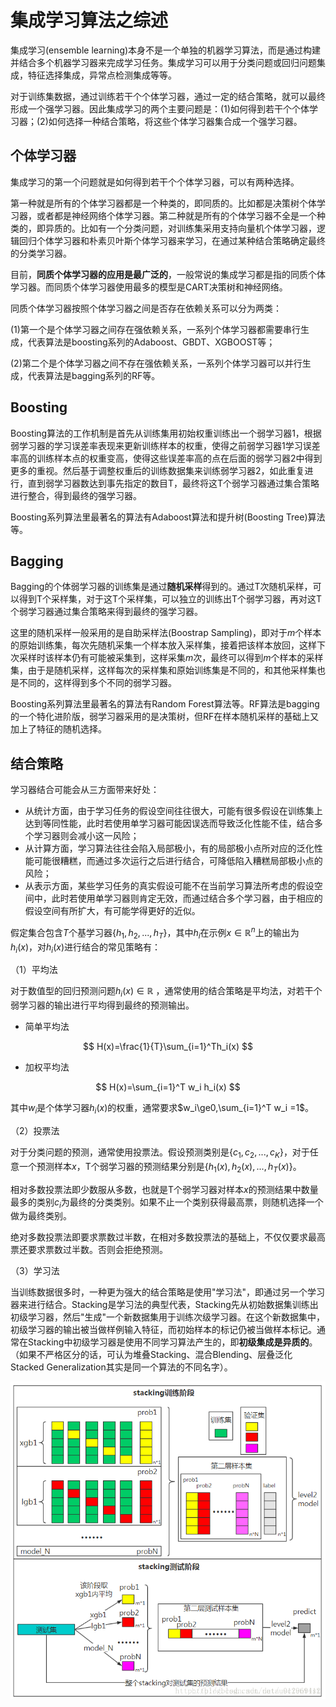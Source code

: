 # 集成学习算法之综述

集成学习(ensemble learning)本身不是一个单独的机器学习算法，而是通过构建并结合多个机器学习器来完成学习任务。集成学习可以用于分类问题或回归问题集成，特征选择集成，异常点检测集成等等。

对于训练集数据，通过训练若干个个体学习器，通过一定的结合策略，就可以最终形成一个强学习器。因此集成学习的两个主要问题是：(1)如何得到若干个个体学习器；(2)如何选择一种结合策略，将这些个体学习器集合成一个强学习器。



## 个体学习器

集成学习的第一个问题就是如何得到若干个个体学习器，可以有两种选择。

第一种就是所有的个体学习器都是一个种类的，即同质的。比如都是决策树个体学习器，或者都是神经网络个体学习器。第二种就是所有的个体学习器不全是一个种类的，即异质的。比如有一个分类问题，对训练集采用支持向量机个体学习器，逻辑回归个体学习器和朴素贝叶斯个体学习器来学习，在通过某种结合策略确定最终的分类学习器。

目前，**同质个体学习器的应用是最广泛的**，一般常说的集成学习都是指的同质个体学习器。而同质个体学习器使用最多的模型是CART决策树和神经网络。

同质个体学习器按照个体学习器之间是否存在依赖关系可以分为两类：

(1)第一个是个体学习器之间存在强依赖关系，一系列个体学习器都需要串行生成，代表算法是boosting系列的Adaboost、GBDT、XGBOOST等；

(2)第二个是个体学习器之间不存在强依赖关系，一系列个体学习器可以并行生成，代表算法是bagging系列的RF等。



## Boosting

Boosting算法的工作机制是首先从训练集用初始权重训练出一个弱学习器1，根据弱学习器的学习误差率表现来更新训练样本的权重，使得之前弱学习器1学习误差率高的训练样本点的权重变高，使得这些误差率高的点在后面的弱学习器2中得到更多的重视。然后基于调整权重后的训练数据集来训练弱学习器2，如此重复进行，直到弱学习器数达到事先指定的数目T，最终将这T个弱学习器通过集合策略进行整合，得到最终的强学习器。

Boosting系列算法里最著名的算法有Adaboost算法和提升树(Boosting Tree)算法等。



## Bagging

Bagging的个体弱学习器的训练集是通过**随机采样**得到的。通过T次随机采样，可以得到T个采样集，对于这T个采样集，可以独立的训练出T个弱学习器，再对这T个弱学习器通过集合策略来得到最终的强学习器。

这里的随机采样一般采用的是自助采样法(Boostrap Sampling)，即对于$m$个样本的原始训练集，每次先随机采集一个样本放入采样集，接着把该样本放回，这样下次采样时该样本仍有可能被采集到，这样采集$m$次，最终可以得到$m$个样本的采样集，由于是随机采样，这样每次的采样集和原始训练集是不同的，和其他采样集也是不同的，这样得到多个不同的弱学习器。

Boosting系列算法里最著名的算法有Random Forest算法等。RF算法是bagging的一个特化进阶版，弱学习器采用的是决策树，但RF在样本随机采样的基础上又加上了特征的随机选择。



## 结合策略

学习器结合可能会从三方面带来好处：

+ 从统计方面，由于学习任务的假设空间往往很大，可能有很多假设在训练集上达到等同性能，此时若使用单学习器可能因误选而导致泛化性能不佳，结合多个学习器则会减小这一风险；
+ 从计算方面，学习算法往往会陷入局部极小，有的局部极小点所对应的泛化性能可能很糟糕，而通过多次运行之后进行结合，可降低陷入糟糕局部极小点的风险；
+ 从表示方面，某些学习任务的真实假设可能不在当前学习算法所考虑的假设空间中，此时若使用单学习器则肯定无效，而通过结合多个学习器，由于相应的假设空间有所扩大，有可能学得更好的近似。

假定集合包含$T$个基学习器$\{h_1,h_2,...,h_T\}$，其中$h_i$在示例$x\in \mathbb{R}^n$上的输出为$h_i(x)$，对$h_i(x)$进行结合的常见策略有：

（1）平均法

对于数值型的回归预测问题$h_i(x)\in \mathbb{R}$ ，通常使用的结合策略是平均法，对若干个弱学习器的输出进行平均得到最终的预测输出。

+ 简单平均法

$$
H(x)=\frac{1}{T}\sum_{i=1}^Th_i(x)
$$

+ 加权平均法

$$
H(x)=\sum_{i=1}^T w_i h_i(x)
$$

其中$w_i$是个体学习器$h_i(x)$的权重，通常要求$w_i\ge0,\sum_{i=1}^T w_i =1$。

（2）投票法

对于分类问题的预测，通常使用投票法。假设预测类别是$\{c_1,c_2,...,c_K\}$，对于任意一个预测样本$x$，T个弱学习器的预测结果分别是$\{ h_1(x),h_2(x),...,h_T(x)\}$。

相对多数投票法即少数服从多数，也就是T个弱学习器对样本$x$的预测结果中数量最多的类别$c_i$为最终的分类类别。如果不止一个类别获得最高票，则随机选择一个做为最终类别。

绝对多数投票法即要求票数过半数，在相对多数投票法的基础上，不仅仅要求最高票还要求票数过半数。否则会拒绝预测。

（3）学习法

当训练数据很多时，一种更为强大的结合策略是使用"学习法"，即通过另一个学习器来进行结合。Stacking是学习法的典型代表，Stacking先从初始数据集训练出初级学习器，然后"生成"一个新数据集用于训练次级学习器。在这个新数据集中，初级学习器的输出被当做样例输入特征，而初始样本的标记仍被当做样本标记。通常在Stacking中初级学习器是使用不同学习算法产生的，即**初级集成是异质的**。（如果不严格区分的话，可认为堆叠Stacking、混合Blending、层叠泛化Stacked Generalization其实是同一个算法的不同名字）。

![stacking](assets/stacking.png)































